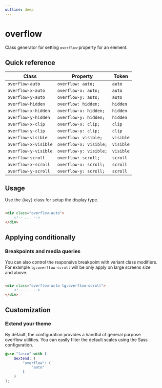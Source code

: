 ```yaml
---
outline: deep
---
```


# overflow

Class generator for setting `overflow` property for an element.

## Quick reference

| Class                | Property               | Token     |
|----------------------|------------------------|-----------|
| `overflow-auto`      | `overflow: auto;`      | `auto`    |
| `overflow-x-auto`    | `overflow-x: auto;`    | `auto`    |
| `overflow-y-auto`    | `overflow-y: auto;`    | `auto`    |
| `overflow-hidden`    | `overflow: hidden;`    | `hidden`  |
| `overflow-x-hidden`  | `overflow-x: hidden;`  | `hidden`  |
| `overflow-y-hidden`  | `overflow-y: hidden;`  | `hidden`  |
| `overflow-x-clip`    | `overflow-x: clip;`    | `clip`    |
| `overflow-y-clip`    | `overflow-y: clip;`    | `clip`    |
| `overflow-visible`   | `overflow: visible;`   | `visible` |
| `overflow-x-visible` | `overflow-x: visible;` | `visible` |
| `overflow-y-visible` | `overflow-y: visible;` | `visible` |
| `overflow-scroll`    | `overflow: scroll;`    | `scroll`  |
| `overflow-x-scroll`  | `overflow-x: scroll;`  | `scroll`  |
| `overflow-y-scroll`  | `overflow-y: scroll;`  | `scroll`  |

## Usage

Use the `{key}` class for setup the display type.

```html

<div class="overflow-auto">
    <!-- ... -->
</div>
```

## Applying conditionally

### Breakpoints and media queries

You can also control the responsive breakpoint with variant class modifiers. For example `lg:overflow-scroll` will be only
apply on large screens size and above.

```html

<div class="overflow-auto lg:overflow-scroll">
    <!-- ... -->
</div>
```

## Customization

### Extend your theme

By default, the configuration provides a handful of general purpose overflow utilities. You can easily filter the
default scales using the Sass configuration.

```scss
@use "lasco" with (
    $extend: (
        "overflow": (
            "auto"
        )
    )
);
```
